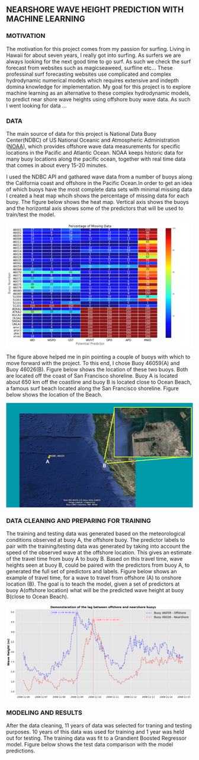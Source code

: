## NEARSHORE WAVE HEIGHT PREDICTION WITH MACHINE LEARNING

### MOTIVATION
The motivation for this project comes from my passion for surfing. Living in Hawaii for about seven years, I really got into surfing. As surfers we are always looking for the next good time to go surf. As such we check the surf forecast from websites such as magicseaweed, surfline etc... These professinal surf forecasting websites use complicated and complex hydrodynamic numerical models which requires extensive and indepth domina knowledge for implementation. My goal for this project is to explore machine learning as an alternative to these complex hydrodynamic models, to predict near shore wave heights using offshore buoy wave data. As such I went looking for data ...

### DATA
The main source of data for this project is National Data Buoy Center(NDBC) of US National Oceanic and Atmospheric Administration ([NOAA](http://www.ndbc.noaa.gov/)), which provides offshore wave data measurements for specific locations in the Pacific and Atlantic Ocean. NOAA keeps historic data for many buoy locations along the pacific ocean, together with real time data that comes in about every 15-20 minutes.

I used the NDBC API and gathared wave data from a number of buoys along the California coast and offshore in the Pacific Ocean.In order to get an idea of which buoys have the most complete data sets with minimal missing data I created a heat map whcih shows the percentage of missing data for each buoy. The figure below shows the heat map. Vertical axis shows the buoys and the horizontal axis shows some of the predictors that will be used to train/test the model. 

![Title](img/Figure_Percentage_Missing.png)

The figure above helped me in pin pointing a couple of buoys with which to move forward with the project. To this end, I chose Buoy 46059(A) and Buoy 46026(B). Figure below shows the location of these two buoys. Both are located off the coast of San Francisco shoreline.  Buoy A is located about 650 km off the coastline and buoy B is located close to Ocean Beach, a famous surf beach located along the  San Francisco shoreline. Figure below shows the location of the Beach. 

![Title](img/ocean_beach.png)

### DATA CLEANING AND PREPARING FOR TRAINING

The training and testing data was generated based on the meteorological conditions observed at buoy A, the offshore buoy. 
The predictor labels to pair with the training/testing data was generated by taking into account the speed of the observed wave at the offshore location. This gives an estimate of the travel time from buoy A to buoy B. Based on this travel time, wave heights seen at buoy B, could be paired with the predictors from buoy A, to generated the full set of predictors and labels. Figure below shows an example of travel time, for a wave to travel from offshore (A) to onshore location (B). The goal is to teach the model, given a set of predictors at buoy A(offshore location) what will be the predicted wave height at buoy B(close to Ocean Beach).

![Title](img/WavelagDemo.png)

### MODELING AND RESULTS

After the data cleaning, 11 years of data was selected for traning and testing purposes. 10 years of this data was used for training and 1 year was held out for testing. The training data was fit to a Grandient Boosted Regressor model. Figure below shows the test data comparison with the model predictions. 






















